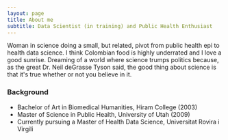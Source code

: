 ```yaml
---
layout: page
title: About me
subtitle: Data Scientist (in training) and Public Health Enthusiast
---
```


Woman in science doing a small, but related, pivot from public health epi to health data science. I think Colombian food is highly underrated and I love a good sunrise. Dreaming of a world where science trumps politics because, as the great Dr. Neil deGrasse Tyson said, the good thing about science is that it's true whether or not you believe in it.

### Background
- Bachelor of Art in Biomedical Humanities, Hiram College (2003)
- Master of Science in Public Health, University of Utah (2009)
- Currently pursuing a Master of Health Data Science, Universitat Rovira i Virgili 



  
